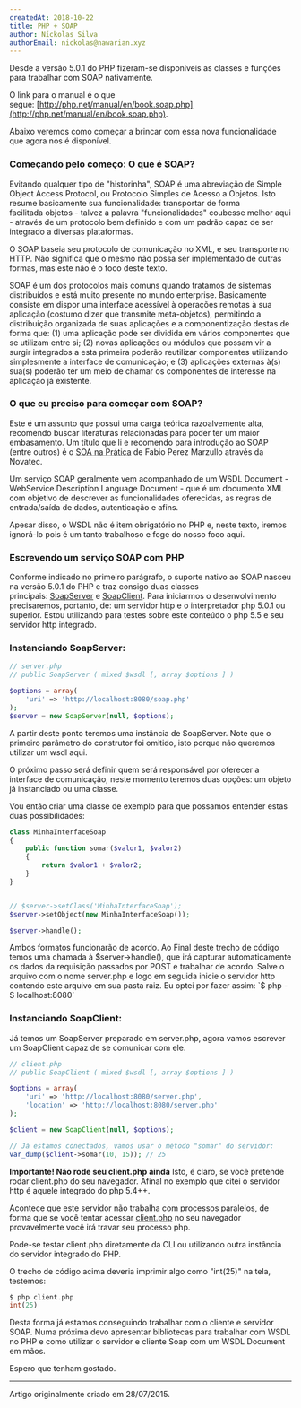 ```yaml
---
createdAt: 2018-10-22
title: PHP + SOAP
author: Níckolas Silva
authorEmail: nickolas@nawarian.xyz
---
```


Desde a versão 5.0.1 do PHP fizeram-se disponíveis as classes e funções para trabalhar com SOAP nativamente. 

O link para o manual é o que segue: [http://php.net/manual/en/book.soap.php](http://php.net/manual/en/book.soap.php). 

Abaixo veremos como começar a brincar com essa nova funcionalidade que agora nos é disponível.   


### Começando pelo começo: O que é SOAP? 

Evitando qualquer tipo de "historinha", SOAP é uma abreviação de Simple Object Access Protocol, ou Protocolo Simples de Acesso a Objetos. Isto resume basicamente sua funcionalidade: transportar de forma facilitada objetos - talvez a palavra "funcionalidades" coubesse melhor aqui - através de um protocolo bem definido e com um padrão capaz de ser integrado a diversas plataformas. 

O SOAP baseia seu protocolo de comunicação no XML, e seu transporte no HTTP. Não significa que o mesmo não possa ser implementado de outras formas, mas este não é o foco deste texto. 

SOAP é um dos protocolos mais comuns quando tratamos de sistemas distribuídos e está muito presente no mundo enterprise. Basicamente consiste em dispor uma interface acessível à operações remotas à sua aplicação (costumo dizer que transmite meta-objetos), permitindo a distribuição organizada de suas aplicações e a componentização destas de forma que: (1) uma aplicação pode ser dividida em vários componentes que se utilizam entre si; (2) novas aplicações ou módulos que possam vir a surgir integrados a esta primeira poderão reutilizar componentes utilizando simplesmente a interface de comunicação; e (3) aplicações externas à(s) sua(s) poderão ter um meio de chamar os componentes de interesse na aplicação já existente.

### O que eu preciso para começar com SOAP? 
Este é um assunto que possui uma carga teórica razoalvemente alta, recomendo buscar literaturas relacionadas para poder ter um maior embasamento. Um título que li e recomendo para introdução ao SOAP (entre outros) é o [SOA na Prática](http://novatec.com.br/livros/soa/) de Fabio Perez Marzullo através da Novatec. 

Um serviço SOAP geralmente vem acompanhado de um WSDL Document - WebService Description Language Document - que é um documento XML com objetivo de descrever as funcionalidades oferecidas, as regras de entrada/saída de dados, autenticação e afins.

Apesar disso, o WSDL não é item obrigatório no PHP e, neste texto, iremos ignorá-lo pois é um tanto trabalhoso e foge do nosso foco aqui.

### Escrevendo um serviço SOAP com PHP
Conforme indicado no primeiro parágrafo, o suporte nativo ao SOAP nasceu na versão 5.0.1 do PHP e traz consigo duas classes principais: [SoapServer](http://php.net/manual/en/class.soapserver.php) e [SoapClient](http://php.net/manual/en/class.soapclient.php). Para iniciarmos o desenvolvimento precisaremos, portanto, de: um servidor http e o interpretador php 5.0.1 ou superior. Estou utilizando para testes sobre este conteúdo o php 5.5 e seu servidor http integrado.

### Instanciando SoapServer:

```php
// server.php
// public SoapServer ( mixed $wsdl [, array $options ] )

$options = array(
    'uri' => 'http://localhost:8080/soap.php'
);
$server = new SoapServer(null, $options);
```

A partir deste ponto teremos uma instância de SoapServer. Note que o primeiro parâmetro do construtor foi omitido, isto porque não queremos utilizar um wsdl aqui. 

O próximo passo será definir quem será responsável por oferecer a interface de comunicação, neste momento teremos duas opções: um objeto já instanciado ou uma classe.

Vou então criar uma classe de exemplo para que possamos entender estas duas possibilidades:

```php
class MinhaInterfaceSoap
{
    public function somar($valor1, $valor2)
    {
        return $valor1 + $valor2;
    }
}


// $server->setClass('MinhaInterfaceSoap');
$server->setObject(new MinhaInterfaceSoap());

$server->handle();
```

Ambos formatos funcionarão de acordo. Ao Final deste trecho de código temos uma chamada à $server->handle(), que irá capturar automaticamente os dados da requisição passados por POST e trabalhar de acordo. Salve o arquivo com o nome server.php e logo em seguida inicie o servidor http contendo este arquivo em sua pasta raiz. Eu optei por fazer assim: `$ php -S localhost:8080`

### Instanciando SoapClient: 

Já temos um SoapServer preparado em server.php, agora vamos escrever um SoapClient capaz de se comunicar com ele.

```php
// client.php
// public SoapClient ( mixed $wsdl [, array $options ] )

$options = array(
    'uri' => 'http://localhost:8080/server.php',
    'location' => 'http://localhost:8080/server.php'
);

$client = new SoapClient(null, $options);

// Já estamos conectados, vamos usar o método "somar" do servidor:
var_dump($client->somar(10, 15)); // 25
```

**Importante! Não rode seu client.php ainda**
Isto, é claro, se você pretende rodar client.php do seu navegador. Afinal no exemplo que citei o servidor http é aquele integrado do php 5.4++.

Acontece que este servidor não trabalha com processos paralelos, de forma que se você tentar acessar [client.php](http://localhost:8080/client.php) no seu navegador provavelmente você irá travar seu processo php.

Pode-se testar client.php diretamente da CLI ou utilizando outra instância do servidor integrado do PHP.

O trecho de código acima deveria imprimir algo como "int(25)" na tela, testemos:

```php
$ php client.php
int(25)
```

Desta forma já estamos conseguindo trabalhar com o cliente e servidor SOAP. Numa próxima devo apresentar bibliotecas para trabalhar com WSDL no PHP e como utilizar o servidor e cliente Soap com um WSDL Document em mãos.

Espero que tenham gostado.

---
Artigo originalmente criado em 28/07/2015.